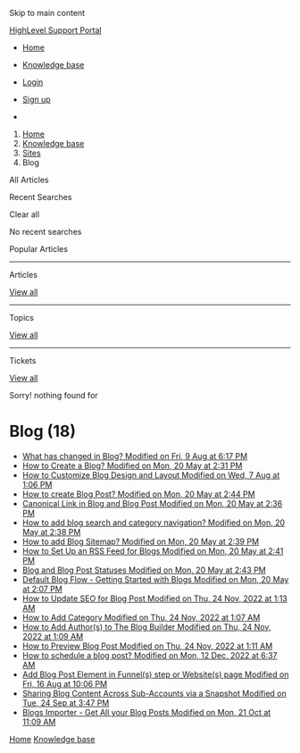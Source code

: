 Skip to main content

[ HighLevel Support Portal ](https://help.gohighlevel.com)

  * [ Home ](/support/home)
  * [ Knowledge base ](/support/solutions)

  * [Login](/support/login)
  * [Sign up](/support/signup)
  * 

  1. [Home](/support/home)
  2. [Knowledge base](/support/solutions)
  3. [Sites](/support/solutions/48000449581)
  4. Blog

All  Articles 

Recent Searches

Clear all

No recent searches

Popular Articles

* * *

Articles

[View all](/support/search/solutions)

* * *

Topics

[View all](/support/search/topics)

* * *

Tickets

[View all](/support/search/tickets)

Sorry! nothing found for   

# Blog (18)

  * [ What has changed in Blog? Modified on Fri, 9 Aug at 6:17 PM  ](/support/solutions/articles/155000002447-what-has-changed-in-blog-)
  * [ How to Create a Blog? Modified on Mon, 20 May at 2:31 PM  ](/support/solutions/articles/155000002448-how-to-create-a-blog-)
  * [ How to Customize Blog Design and Layout Modified on Wed, 7 Aug at 1:06 PM  ](/support/solutions/articles/155000002449-how-to-customize-blog-design-and-layout)
  * [ How to create Blog Post? Modified on Mon, 20 May at 2:44 PM  ](/support/solutions/articles/155000002450-how-to-create-blog-post-)
  * [ Canonical Link in Blog and Blog Post Modified on Mon, 20 May at 2:36 PM  ](/support/solutions/articles/155000002451-canonical-link-in-blog-and-blog-post)
  * [ How to add blog search and category navigation? Modified on Mon, 20 May at 2:38 PM  ](/support/solutions/articles/155000002452-how-to-add-blog-search-and-category-navigation-)
  * [ How to add Blog Sitemap? Modified on Mon, 20 May at 2:39 PM  ](/support/solutions/articles/155000002453-how-to-add-blog-sitemap-)
  * [ How to Set Up an RSS Feed for Blogs Modified on Mon, 20 May at 2:41 PM  ](/support/solutions/articles/48001231723-how-to-set-up-an-rss-feed-for-blogs)
  * [ Blog and Blog Post Statuses Modified on Mon, 20 May at 2:43 PM  ](/support/solutions/articles/155000002454-blog-and-blog-post-statuses)
  * [ Default Blog Flow - Getting Started with Blogs Modified on Mon, 20 May at 2:07 PM  ](/support/solutions/articles/48001220286-default-blog-flow-getting-started-with-blogs)
  * [ How to Update SEO for Blog Post Modified on Thu, 24 Nov, 2022 at 1:13 AM  ](/support/solutions/articles/48001220287-how-to-update-seo-for-blog-post)
  * [ How to Add Category Modified on Thu, 24 Nov, 2022 at 1:07 AM  ](/support/solutions/articles/48001220289-how-to-add-category)
  * [ How to Add Author(s) to The Blog Builder Modified on Thu, 24 Nov, 2022 at 1:09 AM  ](/support/solutions/articles/48001220290-how-to-add-author-s-to-the-blog-builder)
  * [ How to Preview Blog Post Modified on Thu, 24 Nov, 2022 at 1:11 AM  ](/support/solutions/articles/48001220291-how-to-preview-blog-post)
  * [ How to schedule a blog post? Modified on Mon, 12 Dec, 2022 at 6:37 AM  ](/support/solutions/articles/48001227671-how-to-schedule-a-blog-post-)
  * [ Add Blog Post Element in Funnel(s) step or Website(s) page Modified on Fri, 16 Aug at 10:06 PM  ](/support/solutions/articles/155000002776-add-blog-post-element-in-funnel-s-step-or-website-s-page)
  * [ Sharing Blog Content Across Sub-Accounts via a Snapshot Modified on Tue, 24 Sep at 3:47 PM  ](/support/solutions/articles/155000003594-sharing-blog-content-across-sub-accounts-via-a-snapshot)
  * [ Blogs Importer - Get All your Blog Posts Modified on Mon, 21 Oct at 11:09 AM  ](/support/solutions/articles/155000004034-blogs-importer-get-all-your-blog-posts)

[Home](/support/home) [Knowledge base](/support/solutions)
